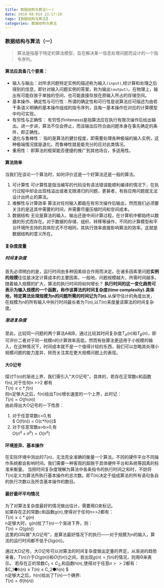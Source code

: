 ```yaml
---
title: 数据结构与算法(一)
date: 2018-08-014 23:17:20
tags: [数据结构与算法]
categories: 数据结构与算法
---
```



    

### 数据结构与算法（一）
> 算法是指基于特定的算法模型，旨在解决某一信息处理问题而设计的一个指令序列。

#### 算法应具备几个要素： 
- 输入与输出：对所求问题特定实例的描述称为输入`(input)`,经计算和处理之后得到的信息，即针对输入问题实例的答案，称为输出`(output)`。在物理上，输出有可能存放于单独的空间，也可能直接存放在原输入所占的存储空间。
- 基本操作、确定性与可行性：所谓的确定性和可行性是说算法应可描述为由若干条语义明确的基本操作组成的指令序列，且每一基本操作在对应的计算模型中均可实现。
- 有穷性与正确性： 有穷性(finiteness)是指算法应在执行有限次操作后给出输出。进一步讲，算法不仅会停止，而且输出应符合由问题本身在事先确定的条件，即正确性。
- 退化与鲁棒性： 指的是算法的健壮程度，即需要处理各种极端的输入实例，这种极端情况就是退化。而鲁棒性就是能充分的应对此类情况。
- 重用性： 即算法的框架能否便捷的推广到其他场合，多适用性。

#### 算法效率
当我们在谈论一个算法时，如何评价这是一个好算法还是一般的算法。
1. 可计算性
可计算性是指当编写的代码没有语法错误能顺利编译的情况下，在执行过程中却会出现栈溢出或者无限递归的问题，更甚者，有些应用问题就无法设计出终止的算法。
2. 难解性与计算效率
算法对任何输入都能在有穷次操作后输出，然而我们必须要关注的是这其中需要的时间，并需要尽量压缩时间和空间成本。
3. 数据结构
无论是算法的输入、输出还是中间计算过程，在计算机中都始终以数据的形式而存在。对于数据的存储、组织、转移等操作，不同的计算模型和平台环境所支持的具体形式不尽相同，其执行效率直接影响算法的效率。这就是数据结构的意义所在。

#### 复杂度度量
##### 时间复杂度
首先必须明白的是，运行时间由多种因素综合作用而决定。在诸多因素里问题<b>实例的规模</b>往往是决定计算成本的主要因素。一般地，问题规模越大，所需时间越多。
随着输入规模的扩大，算法的执行时间将如何增长？
<b>执行时间的这一变化趋势可表示为输入规模的一个函数，称作该算法的时间复杂度(time complexity).具体地，特定算法处理规模为n的问题所需的时间记为$T(n)$.</b>从保守估计的角度出发，在规模为n的所有输入中执行时间最长者为$T(n)$,以$T(n)$来度量该算法的时间复杂度。
##### 渐进复杂度
至此，比较同一问题的两个算法A和B，通过比较其时间复杂度$T_A(n)$和$T_B(n)$，即可评价二者对于同一规模n的计算效率高低。然而有些算法更适用于小规模的输入，在这种情况下，时间成本就不是一个值得计较的东西，我们可以忽略其处理小规模问题的能力差异，转而关注其在更大规模问题上的表现。
#### 大O记号
探讨T(n)的渐进上界，我们需引入"大O记号"。具体的，若存在正常数c和函数f(n),对于任何n >>2 都有<br>
$T(n) ≤ c*f(n)$<br>
则n足够大之后，f(n)给出T(n)增长速度的一个上界，此时记：<br>
$T(n) = O(fn(n))$<br>
由此得出大O记号的一下性质：<br>
1. 对于任意常数c>0,有<br>
$ O(f(n)) = O(c*f(n))$<br>
2. 对于任意常数a>b>0,有<br>
$O(n^a + n^b) = O(n^a)$<br>

#### 环境差异、基本操作
在实际环境中测出的$T(n)$，无法完全准确的衡量一个算法。不同的硬件平台不同操作系统都会影响时间。我们需要一种客观的超脱于具体硬件平台和系统等因素的标准来衡量。
当把时间复杂度理解为算法中各条指令的执行时间之和时，不妨将$T(n)$定义为算法所执行基本操作的总次数。即$T(n)$决定于组成算法的所有语句各自的执行次数以及所含基本操作的数目。
#### 最好最坏平均情况
为了对算法复杂度最好的情况做出估计，需要用Ω来标记。<br>
如果存在正的常数c和函数g(n),使得对于任何n>>2都有：<br>
    $T(n) ≥ c*g(n)$<br>
n足够大时，g(n)给了T(n)一个渐进下界，则：<br>
    $T(n) = Ω(g(n))$<br>
这里的Ω叫做"大Ω记号"，是算法最好情况下的执行——对于规模为n的输入，算法的运行时间都不低于$Ω(g(n))$。

通过大Ω记号，大O记号可以对算法的时间复杂度做出定量的界定，从渐进的趋势来看，$T(n)$介于$Ω(g(n))$和$O(f(n))$之间，若出现$g(n)=f(n)$的情况，则用Θ来表示。
若存在正的常数$C_1 < C_2$,和函数h(n),使得对于任意$n>>2$都有：<br>
    $C_1●h(n) ≤ T(n) ≤ C_2●h(n) $ <br>
n足够大之后，h(n)给出了T(n)一个确界:<br>
    $T(n) = Θ(h(n))$ <br>
